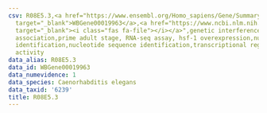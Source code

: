 ```yaml
---
csv: R08E5.3,<a href="https://www.ensembl.org/Homo_sapiens/Gene/Summary?db=core;g=WBGene00019963"
  target="_blank">WBGene00019963</a>,<a href="https://www.ncbi.nlm.nih.gov/pubmed/30894454"
  target="_blank"><i class="fas fa-file"></i></a>",genetic interference,functional
  association,prime adult stage, RNA-seq assay, hsf-1 overexpression,nucleotide sequence
  identification,nucleotide sequence identification,transcriptional regulation,up-regulates
  activity
data_alias: R08E5.3
data_id: WBGene00019963
data_numevidence: 1
data_species: Caenorhabditis elegans
data_taxid: '6239'
title: R08E5.3
---
```

